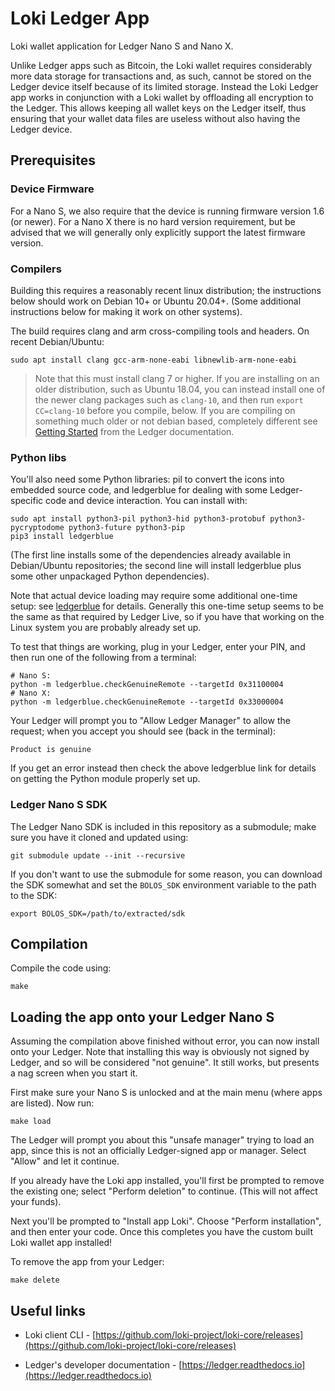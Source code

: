 # Loki Ledger App

Loki wallet application for Ledger Nano S and Nano X.

Unlike Ledger apps such as Bitcoin, the Loki wallet requires considerably more data storage for
transactions and, as such, cannot be stored on the Ledger device itself because of its limited
storage.  Instead the Loki Ledger app works in conjunction with a Loki wallet by offloading all
encryption to the Ledger.  This allows keeping all wallet keys on the Ledger itself, thus ensuring
that your wallet data files are useless without also having the Ledger device.

## Prerequisites

### Device Firmware

For a Nano S, we also require that the device is running firmware version 1.6 (or newer).  For a
Nano X there is no hard version requirement, but be advised that we will generally only explicitly
support the latest firmware version.

### Compilers

Building this requires a reasonably recent linux distribution; the instructions below should work on
Debian 10+ or Ubuntu 20.04+.  (Some additional instructions below for making it work on other
systems).

The build requires clang and arm cross-compiling tools and headers.  On recent Debian/Ubuntu:

    sudo apt install clang gcc-arm-none-eabi libnewlib-arm-none-eabi

> Note that this must install clang 7 or higher.  If you are installing on an older distribution,
> such as Ubuntu 18.04, you can instead install one of the newer clang packages such as `clang-10`,
> and then run `export CC=clang-10` before you compile, below.  If you are compiling on something
> much older or not debian based, completely different see [Getting
> Started](https://ledger.readthedocs.io/en/latest/userspace/getting_started.html) from the Ledger
> documentation.

### Python libs

You'll also need some Python libraries: pil to convert the icons into embedded source code, and
ledgerblue for dealing with some Ledger-specific code and device interaction.  You can install with:

    sudo apt install python3-pil python3-hid python3-protobuf python3-pycryptodome python3-future python3-pip 
    pip3 install ledgerblue

(The first line installs some of the dependencies already available in Debian/Ubuntu repositories;
the second line will install ledgerblue plus some other unpackaged Python dependencies).

Note that actual device loading may require some additional one-time setup: see
[ledgerblue](https://pypi.org/project/ledgerblue/) for details.  Generally this one-time setup seems
to be the same as that required by Ledger Live, so if you have that working on the Linux system you
are probably already set up.

To test that things are working, plug in your Ledger, enter your PIN, and then run one of the
following from a terminal:

    # Nano S:
    python -m ledgerblue.checkGenuineRemote --targetId 0x31100004
    # Nano X:
    python -m ledgerblue.checkGenuineRemote --targetId 0x33000004

Your Ledger will prompt you to "Allow Ledger Manager" to allow the request; when you accept you
should see (back in the terminal):

    Product is genuine

If you get an error instead then check the above ledgerblue link for details on getting the Python
module properly set up.

### Ledger Nano S SDK

The Ledger Nano SDK is included in this repository as a submodule; make sure you have it cloned and
updated using:

    git submodule update --init --recursive

If you don't want to use the submodule for some reason, you can download the SDK somewhat and set
the `BOLOS_SDK` environment variable to the path to the SDK:

    export BOLOS_SDK=/path/to/extracted/sdk

## Compilation

Compile the code using:

    make

## Loading the app onto your Ledger Nano S

Assuming the compilation above finished without error, you can now install onto your Ledger.  Note
that installing this way is obviously not signed by Ledger, and so will be considered "not
genuine".  It still works, but presents a nag screen when you start it.

First make sure your Nano S is unlocked and at the main menu (where apps are listed).  Now run:

    make load

The Ledger will prompt you about this "unsafe manager" trying to load an app, since this is not an
officially Ledger-signed app or manager.  Select "Allow" and let it continue.

If you already have the Loki app installed, you'll first be prompted to remove the existing one;
select "Perform deletion" to continue.  (This will not affect your funds).

Next you'll be prompted to "Install app Loki".  Choose "Perform installation", and then enter your
code.  Once this completes you have the custom built Loki wallet app installed!

To remove the app from your Ledger:

    make delete

## Useful links

* Loki client CLI - [https://github.com/loki-project/loki-core/releases](https://github.com/loki-project/loki-core/releases)

* Ledger's developer documentation - [https://ledger.readthedocs.io](https://ledger.readthedocs.io)
